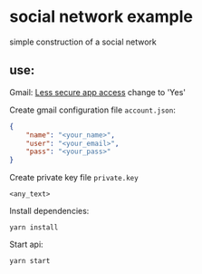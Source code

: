 # social network example

simple construction of a social network

## use:

Gmail: [Less secure app access](https://www.google.com/settings/security/lesssecureapps) change to 'Yes'

Create gmail configuration file  `account.json`:
```json
{
    "name": "<your_name>", 
    "user": "<your_email>",
    "pass": "<your_pass>"
}
```
Create private key file `private.key`
```
<any_text>
```

Install dependencies:
```
yarn install
```

Start api:
```
yarn start
```